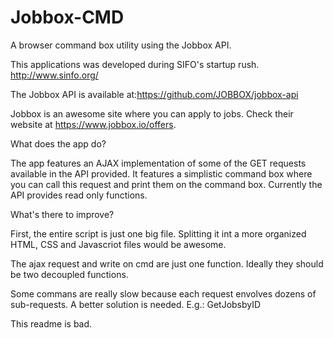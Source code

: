 # Jobbox-CMD
A browser command box utility using the Jobbox API.

This applications was developed during SIFO's startup rush. 
http://www.sinfo.org/

The Jobbox API is available at:https://github.com/JOBBOX/jobbox-api

Jobbox is an awesome site where you can apply to jobs. Check their website at https://www.jobbox.io/offers.

What does the app do?

The app features an AJAX implementation of some of the GET requests available in the API provided. It features a simplistic command box where you can call this request and print them on the command box. Currently the API provides read only functions.

What's there to improve?

First, the entire script is just one big file. Splitting it int a more organized HTML, CSS and Javascriot files would be awesome.

The ajax request and write on cmd are just one function. Ideally they should be two decoupled functions.

Some commans are really slow because each request envolves dozens of sub-requests. A better solution is needed. E.g.: GetJobsbyID

This readme is bad. 




